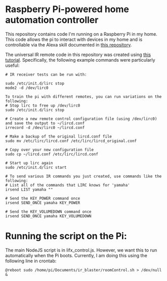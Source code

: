 # Raspberry Pi-powered home automation controller

This repository contains code I'm running on a Raspberry Pi in my home.  This code allows the pi to interact with devices in my home and is controllable via the Alexa skill documented in [this repository](https://github.com/vssystemluba/alexa-room-control).

The universal IR remote code in this repository was created using [this tutorial](http://alexba.in/blog/2013/01/06/setting-up-lirc-on-the-raspberrypi/).  Specifically, the following example commands were particularly useful:  
```
# IR receiver tests can be run with:

sudo /etc/init.d/lirc stop
mode2 -d /dev/lirc0

To train the pi with different remotes, you can run variations on the following:
# Stop lirc to free up /dev/lirc0
sudo /etc/init.d/lirc stop

# Create a new remote control configuration file (using /dev/lirc0) and save the output to ~/lircd.conf
irrecord -d /dev/lirc0 ~/lircd.conf

# Make a backup of the original lircd.conf file
sudo mv /etc/lirc/lircd.conf /etc/lirc/lircd_original.conf

# Copy over your new configuration file
sudo cp ~/lircd.conf /etc/lirc/lircd.conf

# Start up lirc again
sudo /etc/init.d/lirc start

# To send various IR commands you just created, use commands like the following:
# List all of the commands that LIRC knows for 'yamaha'
irsend LIST yamaha ""

# Send the KEY_POWER command once
irsend SEND_ONCE yamaha KEY_POWER

# Send the KEY_VOLUMEDOWN command once
irsend SEND_ONCE yamaha KEY_VOLUMEDOWN
```

# Running the script on the Pi:
The main NodeJS script is in lifx_control.js.  However, we want this to run automatically when the Pi boots.  Currently, I am doing this using the following line in crontab:

`@reboot sudo /home/pi/Documents/ir_blaster/roomControl.sh > /dev/null &`


